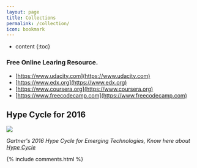 ```yaml
---
layout: page
title: Collections
permalink: /collection/
icon: bookmark
---
```


* content
{:toc}

### Free Online Learing Resource. 

* [https://www.udacity.com](https://www.udacity.com)
* [https://www.edx.org](https://www.edx.org)
* [https://www.coursera.org](https://www.coursera.org)
* [https://www.freecodecamp.com](https://www.freecodecamp.com)


## Hype Cycle for 2016

![](http://na2.www.gartner.com/imagesrv/newsroom/images/emerging-tech-hc-2016.png;wa59f7b006c484099e)

*Gartner's 2016 Hype Cycle for Emerging Technologies, Know here about [Hype Cycle](http://www.gartner.com/technology/research/methodologies/hype-cycle.jsp)*


{% include comments.html %}
